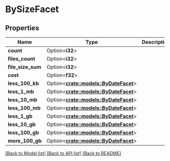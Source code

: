 # BySizeFacet

## Properties

Name | Type | Description | Notes
------------ | ------------- | ------------- | -------------
**count** | Option<**i32**> |  | [optional]
**files_count** | Option<**i32**> |  | [optional]
**file_size_sum** | Option<**i32**> |  | [optional]
**cost** | Option<**f32**> |  | [optional]
**less_100_kb** | Option<[**crate::models::ByDateFacet**](by_date_facet.md)> |  | [optional]
**less_1_mb** | Option<[**crate::models::ByDateFacet**](by_date_facet.md)> |  | [optional]
**less_10_mb** | Option<[**crate::models::ByDateFacet**](by_date_facet.md)> |  | [optional]
**less_100_mb** | Option<[**crate::models::ByDateFacet**](by_date_facet.md)> |  | [optional]
**less_1_gb** | Option<[**crate::models::ByDateFacet**](by_date_facet.md)> |  | [optional]
**less_10_gb** | Option<[**crate::models::ByDateFacet**](by_date_facet.md)> |  | [optional]
**less_100_gb** | Option<[**crate::models::ByDateFacet**](by_date_facet.md)> |  | [optional]
**more_100_gb** | Option<[**crate::models::ByDateFacet**](by_date_facet.md)> |  | [optional]

[[Back to Model list]](../README.md#documentation-for-models) [[Back to API list]](../README.md#documentation-for-api-endpoints) [[Back to README]](../README.md)


